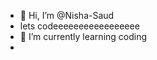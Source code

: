 - 👋 Hi, I’m @Nisha-Saud
- lets codeeeeeeeeeeeeeeeee
- 🌱 I’m currently learning coding
- 

<!---
Nisha-Saud/Nisha-Saud is a ✨ special ✨ repository because its `README.md` (this file) appears on your GitHub profile.
You can click the Preview link to take a look at your changes.
--->
